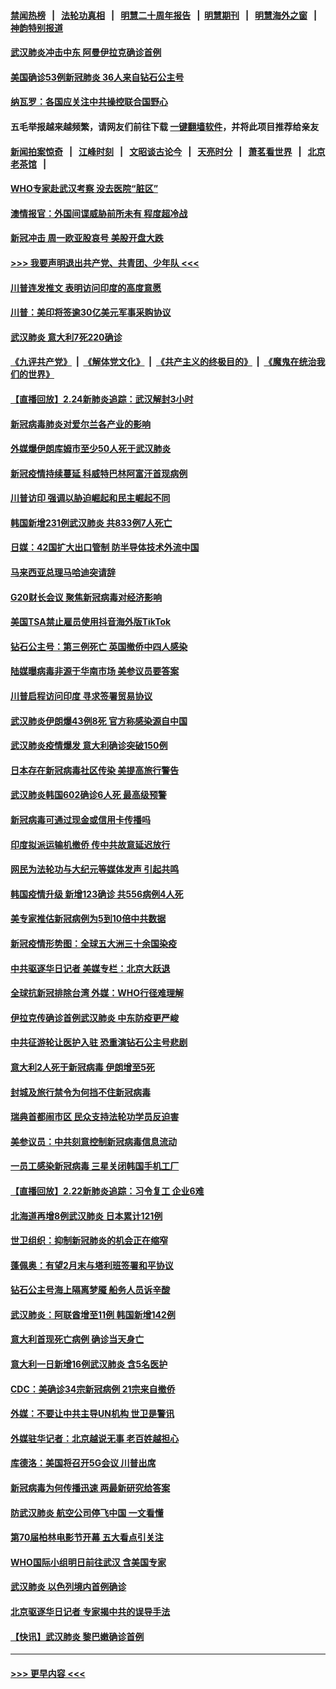 #### [禁闻热榜](热点新闻.md?=0)  &nbsp;&nbsp;|&nbsp;&nbsp; [法轮功真相](https://github.com/gfw-breaker/truth/blob/master/README.md?=0) &nbsp;&nbsp;|&nbsp;&nbsp; [明慧二十周年报告](https://github.com/gfw-breaker/mh-reports/blob/master/README.md?=0) &nbsp;&nbsp;|&nbsp;&nbsp;[明慧期刊](https://github.com/gfw-breaker/mh-qikan) &nbsp;&nbsp;|&nbsp;&nbsp; [明慧海外之窗](https://github.com/gfw-breaker/mh-news/blob/master/README.md?=0) &nbsp;&nbsp;|&nbsp;&nbsp; [神韵特别报道](https://github.com/gfw-breaker/mh-news/blob/master/shenyun.md?=0)
#### [武汉肺炎冲击中东 阿曼伊拉克确诊首例](../pages/nsc418/n11892871.md?t=02250501) 
#### [美国确诊53例新冠肺炎 36人来自钻石公主号](../pages/nsc418/n11892877.md?t=02250501) 
#### [纳瓦罗：各国应关注中共操控联合国野心](../pages/nsc418/n11892856.md?t=02250501) 
#### 五毛举报越来越频繁，请网友们前往下载 [一键翻墙软件](https://github.com/gfw-breaker/ssr-accounts)，并将此项目推荐给亲友
#### [新闻拍案惊奇](https://github.com/gfw-breaker/banned-news/blob/master/pages/link4.md) &nbsp;&nbsp;|&nbsp;&nbsp; [江峰时刻](https://github.com/gfw-breaker/banned-news/blob/master/pages/link4.md) &nbsp;&nbsp;|&nbsp;&nbsp; [文昭谈古论今](https://github.com/gfw-breaker/banned-news/blob/master/pages/link4.md) &nbsp;&nbsp;|&nbsp;&nbsp; [天亮时分](https://github.com/gfw-breaker/banned-news/blob/master/pages/link4.md) &nbsp;&nbsp;|&nbsp;&nbsp; [萧茗看世界](https://github.com/gfw-breaker/banned-news/blob/master/pages/link4.md) &nbsp;&nbsp;|&nbsp;&nbsp; [北京老茶馆](https://github.com/gfw-breaker/banned-news/blob/master/pages/link4.md) &nbsp;&nbsp;|&nbsp;&nbsp; 
#### [WHO专家赴武汉考察 没去医院“脏区”](../pages/nsc418/n11892736.md?t=02250501) 
#### [澳情报官：外国间谍威胁前所未有 程度超冷战](../pages/nsc418/n11892672.md?t=02250501) 
#### [新冠冲击 周一欧亚股哀号 美股开盘大跌](../pages/nsc418/n11892648.md?t=02250501) 
#### [>>> 我要声明退出共产党、共青团、少年队 <<<](https://github.com/begood0513/goodnews/blob/master/quit/letter.md) 
#### [川普连发推文 表明访问印度的高度意愿](../pages/nsc418/n11891927.md?t=02250501) 
#### [川普：美印将签逾30亿美元军事采购协议](../pages/nsc418/n11892494.md?t=02250501) 
#### [武汉肺炎 意大利7死220确诊](../pages/nsc418/n11892166.md?t=02250501) 
#### [《九评共产党》](https://github.com/begood0513/9ping.md/blob/master/README.md) &nbsp;|&nbsp; [《解体党文化》](../../../../jtdwh.md/blob/master/README.md)  &nbsp;|&nbsp; [《共产主义的终极目的》](../../../../gczydzjmd.md/blob/master/README.md) &nbsp;|&nbsp; [《魔鬼在统治我们的世界》](../../../../mgztzwmdsj.md/blob/master/README.md) 
#### [【直播回放】2.24新肺炎追踪：武汉解封3小时](../pages/nsc418/n11892242.md?t=02250501) 
#### [新冠病毒肺炎对爱尔兰各产业的影响](../pages/nsc418/n11892328.md?t=02250501) 
#### [外媒爆伊朗库姆市至少50人死于武汉肺炎](../pages/nsc418/n11891996.md?t=02250501) 
#### [新冠疫情持续蔓延 科威特巴林阿富汗首现病例](../pages/nsc418/n11892052.md?t=02250501) 
#### [川普访印 强调以胁迫崛起和民主崛起不同](../pages/nsc418/n11891855.md?t=02250501) 
#### [韩国新增231例武汉肺炎 共833例7人死亡](../pages/nsc418/n11891919.md?t=02250501) 
#### [日媒：42国扩大出口管制 防半导体技术外流中国](../pages/nsc418/n11891730.md?t=02250501) 
#### [马来西亚总理马哈迪突请辞](../pages/nsc418/n11891521.md?t=02250501) 
#### [G20财长会议 聚焦新冠病毒对经济影响](../pages/nsc418/n11890400.md?t=02250501) 
#### [美国TSA禁止雇员使用抖音海外版TikTok](../pages/nsc418/n11890500.md?t=02250501) 
#### [钻石公主号：第三例死亡 英国撤侨中四人感染](../pages/nsc418/n11890293.md?t=02250501) 
#### [陆媒曝病毒非源于华南市场 美参议员要答案](../pages/nsc418/n11890306.md?t=02250501) 
#### [川普启程访问印度 寻求签署贸易协议](../pages/nsc418/n11890275.md?t=02250501) 
#### [武汉肺炎伊朗爆43例8死 官方称感染源自中国](../pages/nsc418/n11890128.md?t=02250501) 
#### [武汉肺炎疫情爆发 意大利确诊突破150例](../pages/nsc418/n11889926.md?t=02250501) 
#### [日本存在新冠病毒社区传染 美提高旅行警告](../pages/nsc418/n11889917.md?t=02250501) 
#### [武汉肺炎韩国602确诊6人死 最高级预警](../pages/nsc418/n11889715.md?t=02250501) 
#### [新冠病毒可通过现金或信用卡传播吗](../pages/nsc418/n11886629.md?t=02250501) 
#### [印度拟派运输机撤侨 传中共故意延迟放行](../pages/nsc418/n11889362.md?t=02250501) 
#### [网民为法轮功与大纪元等媒体发声 引起共鸣](../pages/nsc418/n11889143.md?t=02250501) 
#### [韩国疫情升级 新增123确诊 共556病例4人死](../pages/nsc418/n11888882.md?t=02250501) 
#### [美专家推估新冠病例为5到10倍中共数据](../pages/nsc418/n11884404.md?t=02250501) 
#### [新冠疫情形势图：全球五大洲三十余国染疫](../pages/nsc418/n11888454.md?t=02250501) 
#### [中共驱逐华日记者 美媒专栏：北京大跃退](../pages/nsc418/n11888453.md?t=02250501) 
#### [全球抗新冠排除台湾 外媒：WHO行径难理解](../pages/nsc418/n11888248.md?t=02250501) 
#### [伊拉克传确诊首例武汉肺炎 中东防疫更严峻](../pages/nsc418/n11888333.md?t=02250501) 
#### [中共征游轮让医护入驻 恐重演钻石公主号悲剧](../pages/nsc418/n11888077.md?t=02250501) 
#### [意大利2人死于新冠病毒 伊朗增至5死](../pages/nsc418/n11888083.md?t=02250501) 
#### [封城及旅行禁令为何挡不住新冠病毒](../pages/nsc418/n11888067.md?t=02250501) 
#### [瑞典首都闹市区 民众支持法轮功学员反迫害](../pages/nsc418/n11886192.md?t=02250501) 
#### [美参议员：中共刻意控制新冠病毒信息流动](../pages/nsc418/n11887949.md?t=02250501) 
#### [一员工感染新冠病毒 三星关闭韩国手机工厂](../pages/nsc418/n11887983.md?t=02250501) 
#### [【直播回放】2.22新肺炎追踪：习令复工 企业6难](../pages/nsc418/n11887888.md?t=02250501) 
#### [北海道再增8例武汉肺炎 日本累计121例](../pages/nsc418/n11887417.md?t=02250501) 
#### [世卫组织：抑制新冠肺炎的机会正在缩窄](../pages/nsc418/n11886977.md?t=02250501) 
#### [蓬佩奥：有望2月末与塔利班签署和平协议](../pages/nsc418/n11887248.md?t=02250501) 
#### [钻石公主号海上隔离梦魇 船务人员诉辛酸](../pages/nsc418/n11887145.md?t=02250501) 
#### [武汉肺炎：阿联酋增至11例 韩国新增142例](../pages/nsc418/n11887047.md?t=02250501) 
#### [意大利首现死亡病例 确诊当天身亡](../pages/nsc418/n11886856.md?t=02250501) 
#### [意大利一日新增16例武汉肺炎 含5名医护](../pages/nsc418/n11886558.md?t=02250501) 
#### [CDC：美确诊34宗新冠病例 21宗来自撤侨](../pages/nsc418/n11886795.md?t=02250501) 
#### [外媒：不要让中共主导UN机构 世卫是警讯](../pages/nsc418/n11886401.md?t=02250501) 
#### [外媒驻华记者：北京越说无事 老百姓越担心](../pages/nsc418/n11886604.md?t=02250501) 
#### [库德洛：美国将召开5G会议 川普出席](../pages/nsc418/n11886529.md?t=02250501) 
#### [新冠病毒为何传播迅速 两最新研究给答案](../pages/nsc418/n11886505.md?t=02250501) 
#### [防武汉肺炎 航空公司停飞中国 一文看懂](../pages/nsc418/n11866800.md?t=02250501) 
#### [第70届柏林电影节开幕 五大看点引关注](../pages/nsc418/n11886384.md?t=02250501) 
#### [WHO国际小组明日前往武汉 含美国专家](../pages/nsc418/n11886380.md?t=02250501) 
#### [武汉肺炎 以色列境内首例确诊](../pages/nsc418/n11886244.md?t=02250501) 
#### [北京驱逐华日记者 专家揭中共的误导手法](../pages/nsc418/n11886124.md?t=02250501) 
#### [【快讯】武汉肺炎 黎巴嫩确诊首例](../pages/nsc418/n11886151.md?t=02250501) 

----
#### [ >>> 更早内容 <<< ](../indexes/nsc418-earlier.md)
